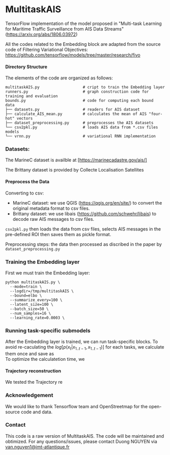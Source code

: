 # MultitaskAIS

TensorFlow implementation of the model proposed in "Multi-task Learning for Maritime Traffic Surveillance from AIS Data Streams" (https://arxiv.org/abs/1806.03972)

All the codes related to the Embedding block are adapted from the source code of Filtering Variational Objectives:
https://github.com/tensorflow/models/tree/master/research/fivo

#### Directory Structure
The elements of the code are organized as follows:

```
multitaskAIS.py                   # cript to train the Embedding layer
runners.py                        # graph construction code for training and evaluation
bounds.py                         # code for computing each bound
data
├── datasets.py                   # readers for AIS dataset
├── calculate_AIS_mean.py         # calculates the mean of AIS "four-hot" vectors
├── dataset_preprocessing.py      # preprocesses the AIS datasets
└── csv2pkl.py                    # loads AIS data from *.csv files 
models
└── vrnn.py                       # variational RNN implementation

```

### Datasets:

The MarineC dataset is availble at [https://marinecadastre.gov/ais/]

The Brittany dataset is provided by Collecte Localisation Satellites


#### Preprocess the Data

Converting to csv:
* MarineC dataset: we use QGIS (https://qgis.org/en/site/) to convert the original metadata format to csv files.
* Brittany dataset: we use libais (https://github.com/schwehr/libais) to decode raw AIS messages to csv files.

`csv2pkl.py` then loads the data from csv files, selects AIS messages in the pre-defined ROI then saves them as pickle format.

Preprocessing steps: the data then processed as discribed in the paper by `dataset_preprocessing.py`

### Training the Embedding layer

First we must train the Embedding layer:
```
python multitaskAIS.py \
  --mode=train \
  --logdir=/tmp/multitaskAIS \
  --bound=elbo \
  --summarize_every=100 \
  --latent_size=100 \
  --batch_size=50 \
  --num_samples=16 \
  --learning_rate=0.0003 \
```

### Running task-specific submodels

After the Embedding layer is trained, we can run task-specific blocks.
To avoid re-caculating the $log[p(x_t|x_{1..t-1},x_{1..t-1})]$ for each tasks, we calculate them once and save as  
To optimize the calculatetion time, we 

#### Trajectory reconstruction

We tested the Trajectory re


### Acknowledgement

We would like to thank Tensorflow team and OpenStreetmap for the open-source code and data.


### Contact

This code is a raw version of MultitaskAIS. The code will be maintained and obtimized.
For any questions/issues, please contact Duong NGUYEN via van.nguyen1@imt-atlantique.fr
